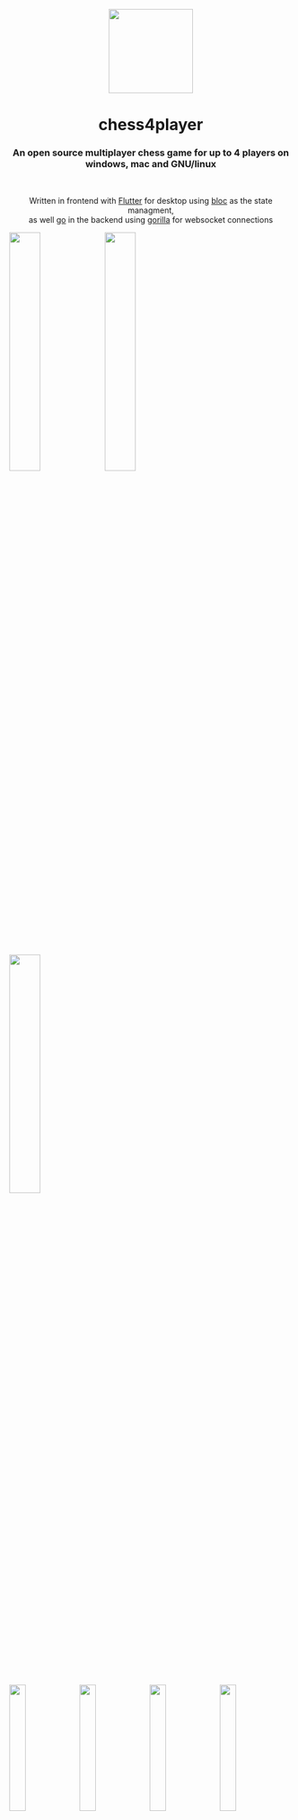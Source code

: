 <p align="center">
    <img width="150pixels" src="https://github.com/schiller-sql/chess4player/assets/65500763/e22b0430-8d61-4eb2-9596-dcfb973d8f54">
</p>

<h1 align="center">chess4player</h1>
<h3 align="center">An open source multiplayer chess game for up to 4 players on windows, mac and GNU/linux</h3>

<br>

<p align="center">
    Written in frontend with <a Dart and href="https://flutter.dev">Flutter</a> for desktop using <a href="https://pub.dev/packages/bloc">bloc</a> as the state managment,<br> 
    as well <a href="https://go.dev/">go</a> in the backend using <a href="https://github.com/gorilla#gorilla-toolkit">gorilla</a> for websocket connections
</p>

<p float="center">
  <img src="https://github.com/schiller-sql/chess4player/assets/65500763/70706513-ffa0-482e-b7d6-e91f15058240" width="33%">
  <img src="https://github.com/schiller-sql/chess4player/assets/65500763/3c2e658d-0c06-4dd6-9c5f-8ed2e5d26444" width="33%">
  <img src="https://github.com/schiller-sql/chess4player/assets/65500763/b0f60d51-d873-4d2d-94df-fe29492cc1c8" width="33%">
</p>

<p float="center">
  <img src="https://github.com/schiller-sql/chess4player/assets/65500763/2da5382f-7b80-4de8-85a5-7aabd61db46e" width="24%">
  <img src="https://github.com/schiller-sql/chess4player/assets/65500763/e1cbfca7-15c5-4785-a255-694113cdced7" width="24%">
  <img src="https://github.com/schiller-sql/chess4player/assets/65500763/f20db44c-9819-4110-bdd4-430e0743049f" width="24%">
  <img src="https://github.com/schiller-sql/chess4player/assets/65500763/10cecd92-841e-4510-a329-b00f290443a9" width="24%">  
</p>

<br>

# Setup

## Flutter client

[Install flutter for your respective operating system](https://docs.flutter.dev/get-started/install)
and configure/install necessary components as per the flutter website,
which are necessary for the development of desktop apps.

Make sure flutter is in your `PATH`.

Navigate to `client/flutter` and run `flutter pub get`.

In the `client/flutter` directory create a new textfile `.env`.
This must contain the default URI/URL the client will connect to in the format:
```sh
URI='[URI]'
```
`[URI]` should be replaced by the websocket URL/URI of the chess4player server, for example:
```sh
URI='ws:://localhost:8080'
```

## Server

[Install go](https://go.dev/doc/install) and have it added to your path.
